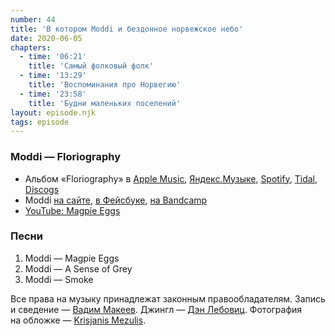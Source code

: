```yaml
---
number: 44
title: 'В котором Moddi и бездонное норвежское небо'
date: 2020-06-05
chapters:
  - time: '06:21'
    title: 'Самый фолковый фолк'
  - time: '13:29'
    title: 'Воспоминания про Норвегию'
  - time: '23:58'
    title: 'Будни маленьких поселений'
layout: episode.njk
tags: episode
---
```


### Moddi — Floriography

- Альбом «Floriography» в
  [Apple Music](https://music.apple.com/album/571979081),
  [Яндекс.Музыке](https://music.yandex.ru/album/5032824),
  [Spotify](https://open.spotify.com/album/5dk1GQsMyNY6CCXsljuMeE),
  [Tidal](https://tidal.com/browse/album/84358061),
  [Discogs](https://www.discogs.com/master/271548)
- Moddi
  [на cайте](http://www.moddi.no/),
  [в Фейсбуке](https://www.facebook.com/moddimusikk/),
  [на Bandcamp](https://moddi.bandcamp.com/)
- [YouTube: Magpie Eggs](https://youtu.be/myHzPth0r90)

### Песни

1. Moddi — Magpie Eggs
2. Moddi — A Sense of Grey
3. Moddi — Smoke

Все права на музыку принадлежат законным правообладателям.
Запись и сведение — [Вадим Макеев](https://twitter.com/pepelsbey).
Джингл — [Дэн Лебовиц](https://www.youtube.com/channel/UC38A5qHrlc_Zgua7vL4b96w).
Фотография на обложке — [Krisjanis Mezulis](https://unsplash.com/photos/zSRqJsMcrAc).
